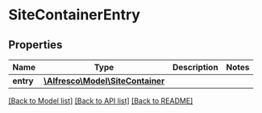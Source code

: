# SiteContainerEntry

## Properties
Name | Type | Description | Notes
------------ | ------------- | ------------- | -------------
**entry** | [**\Alfresco\Model\SiteContainer**](SiteContainer.md) |  | 

[[Back to Model list]](../README.md#documentation-for-models) [[Back to API list]](../README.md#documentation-for-api-endpoints) [[Back to README]](../README.md)


